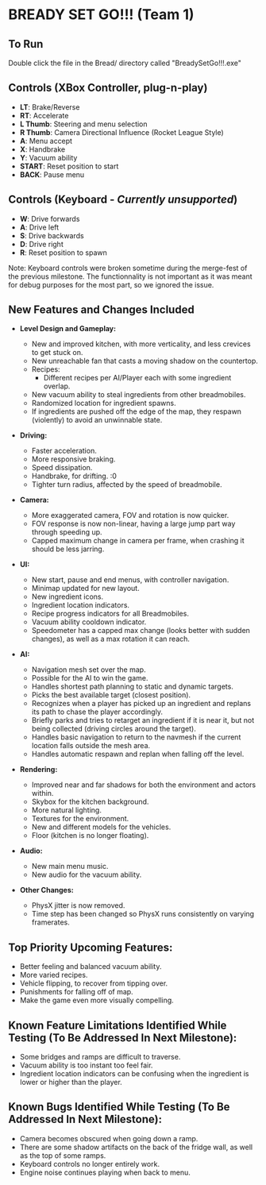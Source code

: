 # BREADY SET GO!!! (Team 1)

## To Run
Double click the file in the Bread/ directory called "BreadySetGo!!!.exe" 

## Controls (XBox Controller, plug-n-play)
- **LT**: Brake/Reverse
- **RT**: Accelerate
- **L Thumb**: Steering and menu selection
- **R Thumb**: Camera Directional Influence (Rocket League Style)
- **A**: Menu accept
- **X**: Handbrake
- **Y**: Vacuum ability
- **START**: Reset position to start
- **BACK**: Pause menu

## Controls (Keyboard - *Currently unsupported*)
- **W**: Drive forwards
- **A**: Drive left
- **S**: Drive backwards
- **D**: Drive right
- **R**: Reset position to spawn

Note: Keyboard controls were broken sometime during the merge-fest of the previous milestone. The functionnality is not important as it was meant for debug purposes for the most part, so we ignored the issue.

## New Features and Changes Included
- **Level Design and Gameplay:**
  - New and improved kitchen, with more verticality, and less crevices to get stuck on. 
  - New unreachable fan that casts a moving shadow on the countertop.
  - Recipes:
    - Different recipes per AI/Player each with some ingredient overlap.
  - New vacuum ability to steal ingredients from other breadmobiles.
  - Randomized location for ingredient spawns. 
  - If ingredients are pushed off the edge of the map, they respawn (violently) to avoid an unwinnable state.

- **Driving:**
  - Faster acceleration.
  - More responsive braking.
  - Speed dissipation.
  - Handbrake, for drifting. :0
  - Tighter turn radius, affected by the speed of breadmobile.

- **Camera:**
  - More exaggerated camera, FOV and rotation is now quicker.
  - FOV response is now non-linear, having a large jump part way through speeding up.
  - Capped maximum change in camera per frame, when crashing it should be less jarring.

- **UI:**
  - New start, pause and end menus, with controller navigation.
  - Minimap updated for new layout.
  - New ingredient icons.
  - Ingredient location indicators.
  - Recipe progress indicators for all Breadmobiles.
  - Vacuum ability cooldown indicator.
  - Speedometer has a capped max change (looks better with sudden changes), as well as a max rotation it can reach.

- **AI:**
  - Navigation mesh set over the map.
  - Possible for the AI to win the game.
  - Handles shortest path planning to static and dynamic targets.
  - Picks the best available target (closest position).
  - Recognizes when a player has picked up an ingredient and replans its path to chase the player accordingly.
  - Briefly parks and tries to retarget an ingredient if it is near it, but not being collected (driving circles around the target).
  - Handles basic navigation to return to the navmesh if the current location falls outside the mesh area.
  - Handles automatic respawn and replan when falling off the level.
  
- **Rendering:**
  - Improved near and far shadows for both the environment and actors within.
  - Skybox for the kitchen background.
  - More natural lighting.
  - Textures for the environment.
  - New and different models for the vehicles.
  - Floor (kitchen is no longer floating).

- **Audio:**
  - New main menu music.
  - New audio for the vacuum ability.

- **Other Changes:**
  - PhysX jitter is now removed.
  - Time step has been changed so PhysX runs consistently on varying framerates.

## Top Priority Upcoming Features:
  - Better feeling and balanced vacuum ability.
  - More varied recipes.
  - Vehicle flipping, to recover from tipping over.
  - Punishments for falling off of map.
  - Make the game even more visually compelling.

## Known Feature Limitations Identified While Testing (To Be Addressed In Next Milestone):
  - Some bridges and ramps are difficult to traverse.
  - Vacuum ability is too instant too feel fair.
  - Ingredient location indicators can be confusing when the ingredient is lower or higher than the player.

## Known Bugs Identified While Testing (To Be Addressed In Next Milestone):
- Camera becomes obscured when going down a ramp.
- There are some shadow artifacts on the back of the fridge wall, as well as the top of some ramps.
- Keyboard controls no longer entirely work.
- Engine noise continues playing when back to menu.

